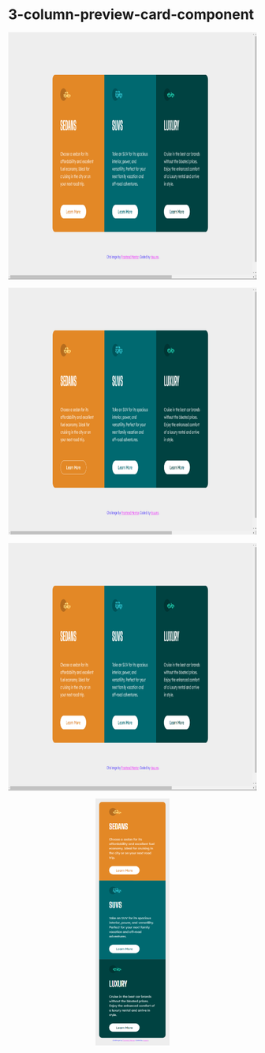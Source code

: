 # 3-column-preview-card-component

<p align="center">
  <img src="https://github.com/risuunn/3-column-preview-card-component/blob/main/desktop-desing.png?raw=true" alt="Descrição da imagem" width="auto" height="500">
</p>

<p align="center">
  <img src="https://github.com/risuunn/3-column-preview-card-component/blob/main/active-states.png?raw=true" alt="Descrição da imagem" width="auto" height="500">
</p>

<p align="center">
  <img src="https://github.com/risuunn/3-column-preview-card-component/blob/main/desktop-desing.png?raw=true" alt="Descrição da imagem" width="auto" height="500">
</p>

<p align="center">
  <img src="https://github.com/risuunn/3-column-preview-card-component/blob/main/mobile-desing.png?raw=true" alt="Descrição da imagem" width="auto" height="500">
</p>
